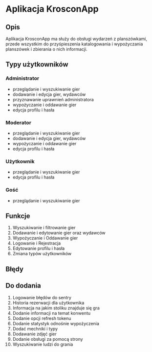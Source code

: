 # Aplikacja KrosconApp

## Opis

Aplikacja KrosconApp ma służy do obsługi wydarzeń z planszówkami, przede wszystkim do przyśpieszenia katalogowania i wypożyczania planszówek i zbierania o nich informacji.

## Typy użytkowników

### Administrator

* przeglądanie i wyszukiwanie gier
* dodawanie i edycja gier, wydawców
* przyznawanie uprawnień administratora
* wypożyczanie i oddawanie gier
* edycja profilu i hasła

### Moderator

* przeglądanie i wyszukiwanie gier
* dodawanie i edycja gier, wydawców
* wypożyczanie i oddawanie gier
* edycja profilu i hasła

### Użytkownik

* przeglądanie i wyszukiwanie gier
* edycja profilu i hasła

### Gość

* przeglądanie i wyszukiwanie gier

## Funkcje

1. Wyszukiwanie i filtrowanie gier
2. Dodawanie i edytowanie gier oraz wydawców
3. Wypożyczanie i Oddawanie gier
4. Logowanie i Rejestracja
5. Edytowanie profilu i hasła
6. Zmiana typów użytkowników

## Błędy

## Do dodania

1. Logowanie błędów do sentry
2. Historia rezerwacji dla użytkownika
3. Informacja na jakim stoliku znajduje się gra
4. Dodanie informacji na temat konwentu
5. Dodanie opcji refresh tokenu
6. Dodanie statystyk odnośnie wypożyczenia
7. Dodać mechniki i typy
8. Dodawanie zdjęć gier
9. Dodanie obsługi za pomocą strony
10. Wyszukiwanie ludzi do grania
